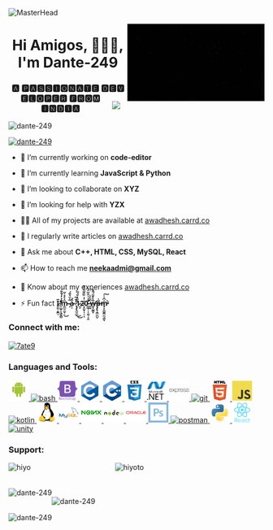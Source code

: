 ![MasterHead](https://1.bp.blogspot.com/-7A4WynwLsMw/XbBpCXG8fHI/AAAAAAAAMt4/uOa1bpLskYgrwGbllhSu2SDj_Mig8SXJQCLcBGAsYHQ/s1600/2000_600px.gif)



<img align="right" width="270" src="unnamed.gif">
<img align="right" width="300" src="3HeZ.gif">


<h1 align="center">Hi Amigos, 🙋‍♂️👋, I'm Dante-249</h1>
<h3 align="center">🅰 🅿🅰🆂🆂🅸🅾🅽🅰🆃🅴 🅳🅴🆅 🅴🅻🅾🅿🅴🆁 🅵🆁🅾🅼 🅸🅽🅳🅸🅰</h3>

<p align="left"> <img src="https://komarev.com/ghpvc/?username=dante-249&label=Profile%20views&color=0e75b6&style=flat" alt="dante-249" /> </p>

<p align="left"> <a href="https://github.com/ryo-ma/github-profile-trophy"><img src="https://github-profile-trophy.vercel.app/?username=dante-249" alt="dante-249" /></a> </p>

- 🔭 I’m currently working on **code-editor**

- 🌱 I’m currently learning **JavaScript & Python**

- 👯 I’m looking to collaborate on **XYZ**

- 🤝 I’m looking for help with **YZX**

- 👨‍💻 All of my projects are available at [awadhesh.carrd.co](awadhesh.carrd.co)

- 📝 I regularly write articles on [awadhesh.carrd.co](awadhesh.carrd.co)

- 💬 Ask me about **C++, HTML, CSS, MySQL, React**

- 📫 How to reach me **neekaadmi@gmail.com**

- 📄 Know about my experiences [awadhesh.carrd.co](awadhesh.carrd.co)

- ⚡ Fun fact **I̷̗͖͕̭̯̣̅'̸̩͚͍̞̖̳̭̻̋̓̓́͊̌͐̕m̵͖̲͍͚͎̠̈̽̀̉͐̋͜ ̷̗̅̍̈̔͂́a̷̩̠͒́ ̷̢̡̢̺̼̲̒̐͂͜͜1̷̺̦̀̎̒̆́̅2̴͓͍̬̜͔͕͙͗̽͑̏̏̌̈͊̍̎0̴̳̲̹̜͉̰͉̟̱͋̾͛͊̅̓̀̕͘ ̶̳̰̿̓̍w̶̛̮̟̰͇̟̅̀̀̌̈́̑̐p̶̡̢͙̳̪̺̠̃̍ṁ̵̧͙͈̲̱͇̪̘͇͆̽͐̕͘͠ͅ**

<h3 align="left">Connect with me:</h3>
<p align="left">
<a href="https://discord.gg/7ate9" target="blank"><img align="center" src="https://raw.githubusercontent.com/rahuldkjain/github-profile-readme-generator/master/src/images/icons/Social/discord.svg" alt="7ate9" height="30" width="40" /></a>
</p>

<h3 align="left">Languages and Tools:</h3>
<p align="left"> <a href="https://developer.android.com" target="_blank" rel="noreferrer"> <img src="https://raw.githubusercontent.com/devicons/devicon/master/icons/android/android-original-wordmark.svg" alt="android" width="40" height="40"/> </a> <a href="https://www.gnu.org/software/bash/" target="_blank" rel="noreferrer"> <img src="https://www.vectorlogo.zone/logos/gnu_bash/gnu_bash-icon.svg" alt="bash" width="40" height="40"/> </a> <a href="https://getbootstrap.com" target="_blank" rel="noreferrer"> <img src="https://raw.githubusercontent.com/devicons/devicon/master/icons/bootstrap/bootstrap-plain-wordmark.svg" alt="bootstrap" width="40" height="40"/> </a> <a href="https://www.cprogramming.com/" target="_blank" rel="noreferrer"> <img src="https://raw.githubusercontent.com/devicons/devicon/master/icons/c/c-original.svg" alt="c" width="40" height="40"/> </a> <a href="https://www.w3schools.com/cpp/" target="_blank" rel="noreferrer"> <img src="https://raw.githubusercontent.com/devicons/devicon/master/icons/cplusplus/cplusplus-original.svg" alt="cplusplus" width="40" height="40"/> </a> <a href="https://www.w3schools.com/css/" target="_blank" rel="noreferrer"> <img src="https://raw.githubusercontent.com/devicons/devicon/master/icons/css3/css3-original-wordmark.svg" alt="css3" width="40" height="40"/> </a> <a href="https://dotnet.microsoft.com/" target="_blank" rel="noreferrer"> <img src="https://raw.githubusercontent.com/devicons/devicon/master/icons/dot-net/dot-net-original-wordmark.svg" alt="dotnet" width="40" height="40"/> </a> <a href="https://expressjs.com" target="_blank" rel="noreferrer"> <img src="https://raw.githubusercontent.com/devicons/devicon/master/icons/express/express-original-wordmark.svg" alt="express" width="40" height="40"/> </a> <a href="https://git-scm.com/" target="_blank" rel="noreferrer"> <img src="https://www.vectorlogo.zone/logos/git-scm/git-scm-icon.svg" alt="git" width="40" height="40"/> </a> <a href="https://www.w3.org/html/" target="_blank" rel="noreferrer"> <img src="https://raw.githubusercontent.com/devicons/devicon/master/icons/html5/html5-original-wordmark.svg" alt="html5" width="40" height="40"/> </a> <a href="https://developer.mozilla.org/en-US/docs/Web/JavaScript" target="_blank" rel="noreferrer"> <img src="https://raw.githubusercontent.com/devicons/devicon/master/icons/javascript/javascript-original.svg" alt="javascript" width="40" height="40"/> </a> <a href="https://kotlinlang.org" target="_blank" rel="noreferrer"> <img src="https://www.vectorlogo.zone/logos/kotlinlang/kotlinlang-icon.svg" alt="kotlin" width="40" height="40"/> </a> <a href="https://www.linux.org/" target="_blank" rel="noreferrer"> <img src="https://raw.githubusercontent.com/devicons/devicon/master/icons/linux/linux-original.svg" alt="linux" width="40" height="40"/> </a> <a href="https://www.mysql.com/" target="_blank" rel="noreferrer"> <img src="https://raw.githubusercontent.com/devicons/devicon/master/icons/mysql/mysql-original-wordmark.svg" alt="mysql" width="40" height="40"/> </a> <a href="https://www.nginx.com" target="_blank" rel="noreferrer"> <img src="https://raw.githubusercontent.com/devicons/devicon/master/icons/nginx/nginx-original.svg" alt="nginx" width="40" height="40"/> </a> <a href="https://nodejs.org" target="_blank" rel="noreferrer"> <img src="https://raw.githubusercontent.com/devicons/devicon/master/icons/nodejs/nodejs-original-wordmark.svg" alt="nodejs" width="40" height="40"/> </a> <a href="https://www.oracle.com/" target="_blank" rel="noreferrer"> <img src="https://raw.githubusercontent.com/devicons/devicon/master/icons/oracle/oracle-original.svg" alt="oracle" width="40" height="40"/> </a> <a href="https://www.photoshop.com/en" target="_blank" rel="noreferrer"> <img src="https://raw.githubusercontent.com/devicons/devicon/master/icons/photoshop/photoshop-line.svg" alt="photoshop" width="40" height="40"/> </a> <a href="https://postman.com" target="_blank" rel="noreferrer"> <img src="https://www.vectorlogo.zone/logos/getpostman/getpostman-icon.svg" alt="postman" width="40" height="40"/> </a> <a href="https://www.python.org" target="_blank" rel="noreferrer"> <img src="https://raw.githubusercontent.com/devicons/devicon/master/icons/python/python-original.svg" alt="python" width="40" height="40"/> </a> <a href="https://reactjs.org/" target="_blank" rel="noreferrer"> <img src="https://raw.githubusercontent.com/devicons/devicon/master/icons/react/react-original-wordmark.svg" alt="react" width="40" height="40"/> </a> <a href="https://unity.com/" target="_blank" rel="noreferrer"> <img src="https://www.vectorlogo.zone/logos/unity3d/unity3d-icon.svg" alt="unity" width="40" height="40"/> </a> </p>

<h3 align="left">Support:</h3>
<p><a href="https://www.buymeacoffee.com/hiyo"> <img align="left" src="https://cdn.buymeacoffee.com/buttons/v2/default-yellow.png" height="50" width="210" alt="hiyo" /></a><a href="https://ko-fi.com/hiyoto"> <img align="left" src="https://cdn.ko-fi.com/cdn/kofi3.png?v=3" height="50" width="210" alt="hiyoto" /></a></p><br><br>

<p><img align="left" src="https://github-readme-stats.vercel.app/api/top-langs?username=dante-249&show_icons=true&locale=en&layout=compact" alt="dante-249" /></p>

<p>&nbsp;<img align="center" src="https://github-readme-stats.vercel.app/api?username=dante-249&show_icons=true&locale=en" alt="dante-249" /></p>

<p><img align="center" src="https://github-readme-streak-stats.herokuapp.com/?user=dante-249&" alt="dante-249" /></p>
